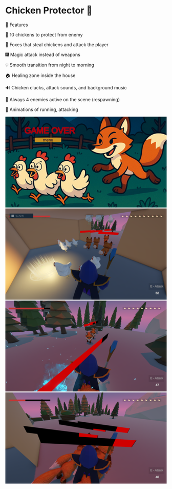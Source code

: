 # Chicken Protector 🐔

🧩 Features

🐔 10 chickens to protect from enemy

🦊 Foxes that steal chickens and attack the player

🎆 Magic attack instead of weapons

💡 Smooth transition from night to morning

🏠 Healing zone inside the house

🔊 Chicken clucks, attack sounds, and background music

🔁 Always 4 enemies active on the scene (respawning)

🏃 Animations of running, attacking

![Game over](./Assets/Images/screens/gameover.png)
![oher](./Assets/Images/screens/Screenshot%20(16).png)
![oher](./Assets/Images/screens/Screenshot%20(17).png)
![oher](./Assets/Images/screens/Screenshot%20(18).png)

